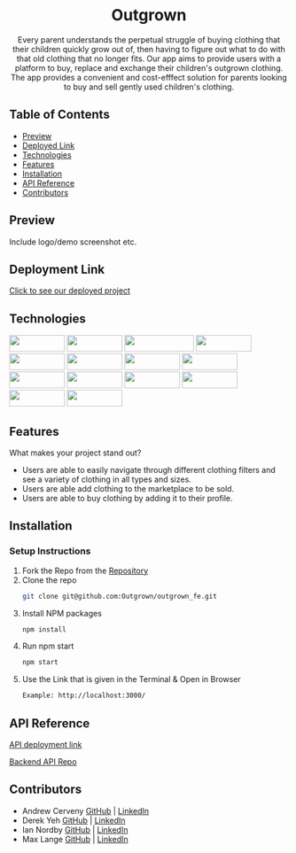 <p align="center">
    <img src=""/>
</p>
<div align="center">

# Outgrown
Every parent understands the perpetual struggle of buying clothing that their children quickly grow out of, then having to figure out what to do with that old clothing that no longer fits. Our app aims to provide users with a platform to buy, replace and exchange their children's outgrown clothing. The app provides a convenient and cost-efffect solution for parents looking to buy and sell gently used children's clothing. 
  
</div>


## Table of Contents
- [Preview](#preview)
- [Deployed Link](#deployment-link)
- [Technologies](#technologies)
- [Features](#features)
- [Installation](#installation)
- [API Reference](#api-reference)
- [Contributors](#contributors)
 
## Preview
Include logo/demo screenshot etc.

## Deployment Link
[Click to see our deployed project](https://outgrown.vercel.app/)

## Technologies
<div>
  <img src="https://img.shields.io/badge/-react-333333?logo=react&style=for-the-badge" width="100" height="30"/>
  <img src="https://shields.io/badge/GraphQL-e535ab?logo=graphql&logoColor=FFF&style=flat-square" width="100" height="30"/>
  <img src="https://shields.io/badge/Github Actions-1571DF?logo=githubactions&logoColor=FFF&style=flat-square" width="125" height="30"/>
  <img src="https://shields.io/badge/Vercel-FFF?logo=vercel&logoColor=000000&style=flat-square" width="100" height="30"/>
  <img src="https://shields.io/badge/Swiper-0A53E5?logo=swiper&logoColor=FFF&style=flat-square" width="100" height="30"/>
  <img src="https://shields.io/badge/Git-3E2C00?logo=git&logoColor=F1502F&style=flat-square" width="100" height="30"/>
  <img src="https://shields.io/badge/Github-FFF?logo=github&logoColor=000000&style=flat-square" width="100" height="30"/>
  <img src="https://shields.io/badge/Postman-ef5b25?logo=postman&logoColor=FFF&style=flat-square" width="100" height="30"/>
  <img src="https://img.shields.io/badge/-react%20router-f44250?logo=react%20router&logoColor=white&style=for-the-badge" width="100" height="30"/>
  <img src="https://img.shields.io/badge/-cypress-007780?logo=cypress&logoColor=white&style=for-the-badge" width="100" height="30"/>
  <img src="https://img.shields.io/badge/-CSS3-315780?logo=css3&style=for-the-badge" width="100" height="30"/>
  <img src="https://img.shields.io/badge/-npm-c12127?logo=npm&logoColor=white&style=for-the-badge" width="100"  height="30"/>
  <img src="https://img.shields.io/badge/JavaScript-323330?style=for-the-badge&logo=javascript&logoColor=F7DF1E" width="100" height="30" />
  <img src="https://shields.io/badge/Apollo-e535ab?logo=apollo&logoColor=FFF&style=flat-square" width="100" height="30"/>
</div>

## Features
What makes your project stand out?
- Users are able to easily navigate through different clothing filters and see a variety of clothing in all types and sizes. 
- Users are able add clothing to the marketplace to be sold.
- Users are able to buy clothing by adding it to their profile. 

## Installation
### Setup Instructions
1. Fork the Repo from the [Repository](https://github.com/awirth224/citysearch)
2. Clone the repo
   ```sh
   git clone git@github.com:Outgrown/outgrown_fe.git
   ```
3. Install NPM packages
   ```sh
   npm install
   ```
4. Run npm start
   ```sh
   npm start
   ```
5. Use the Link that is given in the Terminal & Open in Browser
   ```sh
   Example: http://localhost:3000/
   ```

## API Reference
[API deployment link](https://outgrown-be.herokuapp.com/graphql)

[Backend API Repo](https://github.com/Outgrown/outgrown_be)

## Contributors 
- Andrew Cerveny
[GitHub](https://github.com/AndrewCerveny) | [LinkedIn](https://www.linkedin.com/in/andrewcerveny/)
- Derek Yeh
[GitHub](https://github.com/derekgithub2) | [LinkedIn](https://www.linkedin.com/in/derekyeh/)
- Ian Nordby
[GitHub](https://github.com/nordbyi) | [LinkedIn](https://www.linkedin.com/in/iannordby/)
- Max Lange
[GitHub](https://github.com/Abekomon) | [LinkedIn](https://www.linkedin.com/in/maxwell-steven-lange/)
